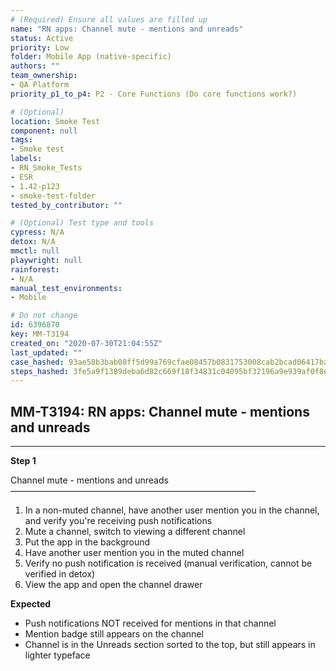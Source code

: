 ```yaml
---
# (Required) Ensure all values are filled up
name: "RN apps: Channel mute - mentions and unreads"
status: Active
priority: Low
folder: Mobile App (native-specific)
authors: ""
team_ownership:
- QA Platform
priority_p1_to_p4: P2 - Core Functions (Do core functions work?)

# (Optional)
location: Smoke Test
component: null
tags:
- Smoke test
labels:
- RN_Smoke_Tests
- ESR
- 1.42-p123
- smoke-test-folder
tested_by_contributor: ""

# (Optional) Test type and tools
cypress: N/A
detox: N/A
mmctl: null
playwright: null
rainforest:
- N/A
manual_test_environments:
- Mobile

# Do not change
id: 6396870
key: MM-T3194
created_on: "2020-07-30T21:04:55Z"
last_updated: ""
case_hashed: 93ae58b3bab08ff5d99a769cfae08457b0831753008cab2bcad06417bacc658a4fdd1c95c5a2e082b90f0e67cb370a30
steps_hashed: 3fe5a9f1389deba6d82c669f18f34831c04095bf32196a9e939af0f8e9fce2db3f71821b8bf34d9cd5aadaf9d92bfbd7
---
```


<!-- (Auto-generated) Based on frontmatter's "key" and "name" -->

## MM-T3194: RN apps: Channel mute - mentions and unreads

---

**Step 1**

Channel mute - mentions and unreads\
————————————————————————————

1. In a non-muted channel, have another user mention you in the channel, and verify you're receiving push notifications
2. Mute a channel, switch to viewing a different channel
3. Put the app in the background
4. Have another user mention you in the muted channel
5. Verify no push notification is received (manual verification, cannot be verified in detox)
6. View the app and open the channel drawer

**Expected**

- Push notifications NOT received for mentions in that channel
- Mention badge still appears on the channel
- Channel is in the Unreads section sorted to the top, but still appears in lighter typeface
